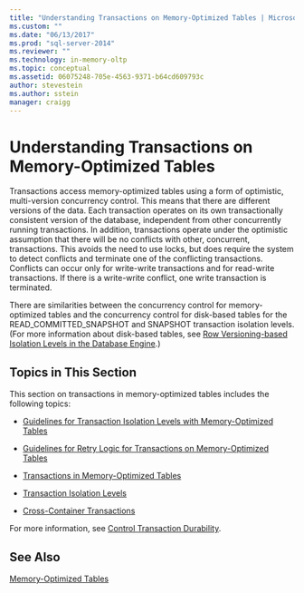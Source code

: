 ```yaml
---
title: "Understanding Transactions on Memory-Optimized Tables | Microsoft Docs"
ms.custom: ""
ms.date: "06/13/2017"
ms.prod: "sql-server-2014"
ms.reviewer: ""
ms.technology: in-memory-oltp
ms.topic: conceptual
ms.assetid: 06075248-705e-4563-9371-b64cd609793c
author: stevestein
ms.author: sstein
manager: craigg
---
```

# Understanding Transactions on Memory-Optimized Tables
  Transactions access memory-optimized tables using a form of optimistic, multi-version concurrency control. This means that there are different versions of the data. Each transaction operates on its own transactionally consistent version of the database, independent from other concurrently running transactions. In addition, transactions operate under the optimistic assumption that there will be no conflicts with other, concurrent, transactions. This avoids the need to use locks, but does require the system to detect conflicts and terminate one of the conflicting transactions. Conflicts can occur only for write-write transactions and for read-write transactions. If there is a write-write conflict, one write transaction is terminated.  
  
 There are similarities between the concurrency control for memory-optimized tables and the concurrency control for disk-based tables for the READ_COMMITTED_SNAPSHOT and SNAPSHOT transaction isolation levels. (For more information about disk-based tables, see [Row Versioning-based Isolation Levels in the Database Engine](http://msdn.microsoft.com/library/ms177404\(v=sql.100\).aspx).)  
  
## Topics in This Section  
 This section on transactions in memory-optimized tables includes the following topics:  
  
-   [Guidelines for Transaction Isolation Levels with Memory-Optimized Tables](../relational-databases/in-memory-oltp/memory-optimized-tables.md)  
  
-   [Guidelines for Retry Logic for Transactions on Memory-Optimized Tables](guidelines-for-retry-logic-for-transactions-on-memory-optimized-tables.md)  
  
-   [Transactions in Memory-Optimized Tables](transactions-in-memory-optimized-tables.md)  
  
-   [Transaction Isolation Levels](transaction-isolation-levels.md)  
  
-   [Cross-Container Transactions](cross-container-transactions.md)  
  
 For more information, see [Control Transaction Durability](../relational-databases/logs/control-transaction-durability.md).  
  
## See Also  
 [Memory-Optimized Tables](../relational-databases/in-memory-oltp/memory-optimized-tables.md)  
  
  
